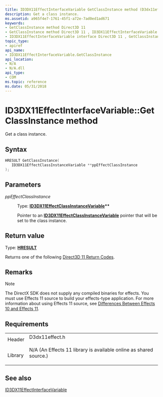 ```yaml
---
title: ID3DX11EffectInterfaceVariable GetClassInstance method (D3dx11effect.h)
description: Get a class instance.
ms.assetid: a965f4e7-1761-45f1-a72e-7ad0ed1ad671
keywords:
- GetClassInstance method Direct3D 11
- GetClassInstance method Direct3D 11 , ID3DX11EffectInterfaceVariable interface
- ID3DX11EffectInterfaceVariable interface Direct3D 11 , GetClassInstance method
topic_type:
- apiref
api_name:
- ID3DX11EffectInterfaceVariable.GetClassInstance
api_location:
- N/A
- N/A.dll
api_type:
- COM
ms.topic: reference
ms.date: 05/31/2018
---
```


# ID3DX11EffectInterfaceVariable::GetClassInstance method

Get a class instance.

## Syntax


```C++
HRESULT GetClassInstance(
   ID3DX11EffectClassInstanceVariable **ppEffectClassInstance
);
```



## Parameters

<dl> <dt>

*ppEffectClassInstance* 
</dt> <dd>

Type: **[**ID3DX11EffectClassInstanceVariable**](id3dx11effectclassinstancevariable.md)\*\***

Pointer to an [**ID3DX11EffectClassInstanceVariable**](id3dx11effectclassinstancevariable.md) pointer that will be set to the class instance.

</dd> </dl>

## Return value

Type: **[**HRESULT**](https://msdn.microsoft.com/library/Bb401631(v=MSDN.10).aspx)**

Returns one of the following [Direct3D 11 Return Codes](d3d11-graphics-reference-returnvalues.md).

## Remarks

> [!Note]  
> The DirectX SDK does not supply any compiled binaries for effects. You must use Effects 11 source to build your effects-type application. For more information about using Effects 11 source, see [Differences Between Effects 10 and Effects 11](d3d11-graphics-programming-guide-effects-differences.md).

 

## Requirements



|                    |                                                                                                                                              |
|--------------------|----------------------------------------------------------------------------------------------------------------------------------------------|
| Header<br/>  | <dl> <dt>D3dx11effect.h</dt> </dl>                                                    |
| Library<br/> | <dl> <dt>N/A (An Effects 11 library is available online as shared source.)</dt> </dl> |



## See also

<dl> <dt>

[ID3DX11EffectInterfaceVariable](id3dx11effectinterfacevariable.md)
</dt> </dl>

 

 





